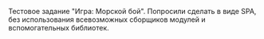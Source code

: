 Тестовое задание "Игра: Морской бой". Попросили сделать в виде SPA, без использования всевозможных сборщиков модулей и вспомогательных библиотек.
